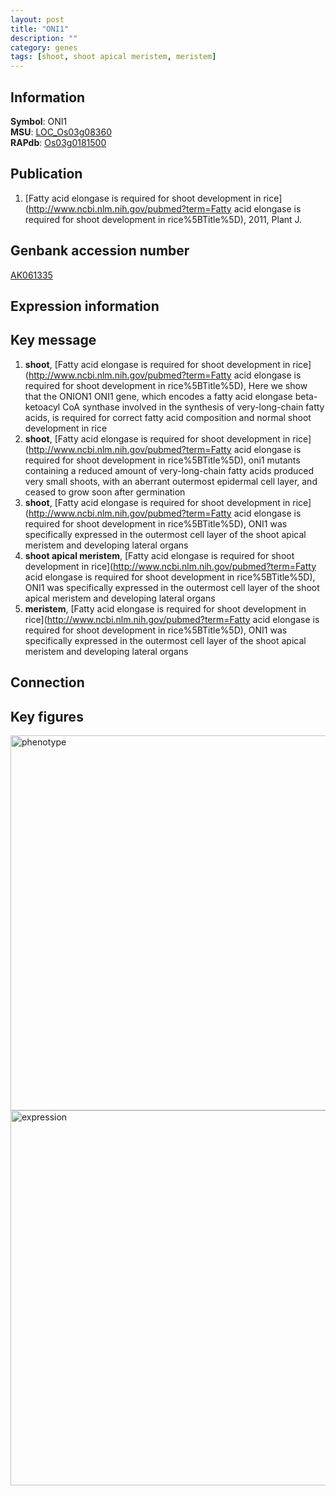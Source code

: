 ```yaml
---
layout: post
title: "ONI1"
description: ""
category: genes
tags: [shoot, shoot apical meristem, meristem]
---
```


## Information
__Symbol__: ONI1  
__MSU__: [LOC_Os03g08360](http://rice.plantbiology.msu.edu/cgi-bin/ORF_infopage.cgi?orf=LOC_Os03g08360)  
__RAPdb__: [Os03g0181500](http://rapdb.dna.affrc.go.jp/viewer/gbrowse_details/irgsp1?name=Os03g0181500)  

## Publication
1. [Fatty acid elongase is required for shoot development in rice](http://www.ncbi.nlm.nih.gov/pubmed?term=Fatty acid elongase is required for shoot development in rice%5BTitle%5D), 2011, Plant J.

## Genbank accession number
[AK061335](http://www.ncbi.nlm.nih.gov/nuccore/AK061335)  

## Expression information

## Key message
1. __shoot__, [Fatty acid elongase is required for shoot development in rice](http://www.ncbi.nlm.nih.gov/pubmed?term=Fatty acid elongase is required for shoot development in rice%5BTitle%5D),  Here we show that the ONION1 ONI1 gene, which encodes a fatty acid elongase beta-ketoacyl CoA synthase involved in the synthesis of very-long-chain fatty acids, is required for correct fatty acid composition and normal shoot development in rice
2. __shoot__, [Fatty acid elongase is required for shoot development in rice](http://www.ncbi.nlm.nih.gov/pubmed?term=Fatty acid elongase is required for shoot development in rice%5BTitle%5D),  oni1 mutants containing a reduced amount of very-long-chain fatty acids produced very small shoots, with an aberrant outermost epidermal cell layer, and ceased to grow soon after germination
3. __shoot__, [Fatty acid elongase is required for shoot development in rice](http://www.ncbi.nlm.nih.gov/pubmed?term=Fatty acid elongase is required for shoot development in rice%5BTitle%5D),  ONI1 was specifically expressed in the outermost cell layer of the shoot apical meristem and developing lateral organs
4. __shoot apical meristem__, [Fatty acid elongase is required for shoot development in rice](http://www.ncbi.nlm.nih.gov/pubmed?term=Fatty acid elongase is required for shoot development in rice%5BTitle%5D),  ONI1 was specifically expressed in the outermost cell layer of the shoot apical meristem and developing lateral organs
5. __meristem__, [Fatty acid elongase is required for shoot development in rice](http://www.ncbi.nlm.nih.gov/pubmed?term=Fatty acid elongase is required for shoot development in rice%5BTitle%5D),  ONI1 was specifically expressed in the outermost cell layer of the shoot apical meristem and developing lateral organs

## Connection

## Key figures
<img src="http://ricencode.github.io/images/ONI1.pheno.png" alt="phenotype"  style="width: 600px;"/>

<img src="http://ricencode.github.io/images/ONI1.exp.png" alt="expression"  style="width: 600px;"/>


